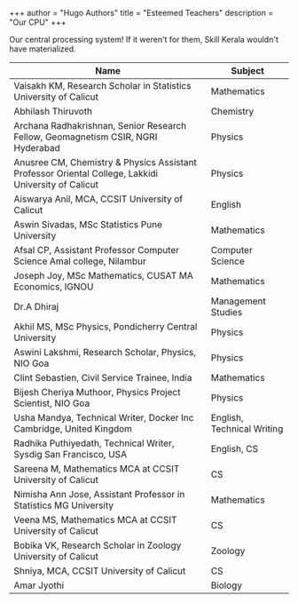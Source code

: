 +++
author = "Hugo Authors"
title = "Esteemed Teachers"
description = "Our CPU"
+++

Our central processing system! If it weren't for them, Skill Kerala wouldn't have materialized. 
<!--more-->

| Name     | Subject |
| ----------- | ----------- |
| Vaisakh KM, Research Scholar in Statistics University of Calicut   | Mathematics      |
| Abhilash Thiruvoth| Chemistry     |
| Archana Radhakrishnan, Senior Research Fellow, Geomagnetism CSIR, NGRI Hyderabad     | Physics      |
| Anusree CM, Chemistry & Physics Assistant Professor Oriental College, Lakkidi University of Calicut  | Physics       |
| Aiswarya Anil, MCA, CCSIT University of Calicut    | English      |
| Aswin Sivadas, MSc Statistics Pune University   | Mathematics       |
| Afsal CP, Assistant Professor Computer Science Amal college, Nilambur     | Computer Science     |
| Joseph Joy, MSc Mathematics, CUSAT MA Economics, IGNOU   | Mathematics       |
| Dr.A Dhiraj   |  Management Studies       |
| Akhil MS, MSc Physics, Pondicherry Central University  | Physics     |
| Aswini Lakshmi, Research Scholar, Physics, NIO Goa     | Physics       |
| Clint Sebastien, Civil Service Trainee, India   | Mathematics       |
| Bijesh Cheriya Muthoor, Physics Project Scientist, NIO Goa      | Physics     |
| Usha Mandya, Technical Writer, Docker Inc Cambridge, United Kingdom   | English, Technical Writing      |
| Radhika Puthiyedath, Technical Writer, Sysdig San Francisco, USA      | English, CS       |
| Sareena M, Mathematics MCA at CCSIT University of Calicut   | CS |
| Nimisha Ann Jose, Assistant Professor in Statistics MG University     | Mathematics       |
| Veena MS, Mathematics MCA at CCSIT University of Calicut   | CS       |
| Bobika VK, Research Scholar in Zoology University of Calicut      | Zoology       |
| Shniya, MCA, CCSIT University of Calicut  | CS      |
| Amar Jyothi  |  Biology          |






















